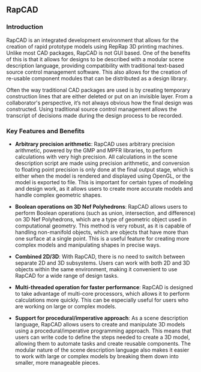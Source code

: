 ## RapCAD

### Introduction

RapCAD is an integrated development environment that allows for the creation of rapid prototype models using RepRap 3D printing machines. Unlike most CAD packages, RapCAD is not GUI based. One of the benefits of this is that it allows for designs to be described with a modular scene description language, providing compatibility with traditional text-based source control management software. This also allows for the creation of re-usable component modules that can be distributed as a design library.

Often the way traditional CAD packages are used is by creating temporary construction lines that are either deleted or put on an invisible layer. From a collaborator's perspective, it’s not always obvious how the final design was constructed. Using traditional source control management allows the transcript of decisions made during the design process to be recorded.

### Key Features and Benefits

- **Arbitrary precision arithmetic**: RapCAD uses arbitrary precision arithmetic, powered by the GMP and MPFR libraries, to perform calculations with very high precision. All calculations in the scene description script are made using precision arithmetic, and conversion to floating point precision is only done at the final output stage, which is either when the model is rendered and displayed using OpenGL, or the model is exported to file. This is important for certain types of modeling and design work, as it allows users to create more accurate models and handle complex geometric shapes.

- **Boolean operations on 3D Nef Polyhedrons**: RapCAD allows users to perform Boolean operations (such as union, intersection, and difference) on 3D Nef Polyhedrons, which are a type of geometric object used in computational geometry. This method is very robust, as it is capable of handling non-manifold objects, which are objects that have more than one surface at a single point. This is a useful feature for creating more complex models and manipulating shapes in precise ways.

- **Combined 2D/3D**: With RapCAD, there is no need to switch between separate 2D and 3D subsystems. Users can work with both 2D and 3D objects within the same environment, making it convenient to use RapCAD for a wide range of design tasks.

- **Multi-threaded operation for faster performance**: RapCAD is designed to take advantage of multi-core processors, which allows it to perform calculations more quickly. This can be especially useful for users who are working on large or complex models.

- **Support for procedural/imperative approach**: As a scene description language, RapCAD allows users to create and manipulate 3D models using a procedural/imperative programming approach. This means that users can write code to define the steps needed to create a 3D model, allowing them to automate tasks and create reusable components. The modular nature of the scene description language also makes it easier to work with large or complex models by breaking them down into smaller, more manageable pieces.
